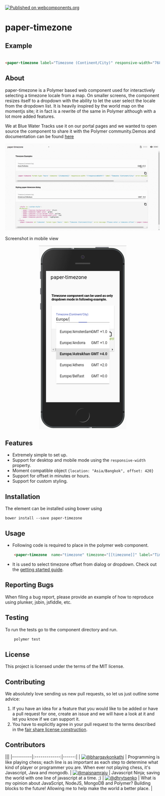 [![Published on webcomponents.org](https://img.shields.io/badge/webcomponents.org-published-blue.svg)](https://www.webcomponents.org/element/bluewatertracks/paper-timezone)

# paper-timezone

## Example 

<!--
```
<custom-element-demo>
  <template>
    <script src="../webcomponentsjs/webcomponents-lite.js"></script>
    <link rel="import" href="paper-timezone.html">
    <next-code-block></next-code-block>
  </template>
</custom-element-demo>
```
-->
```html

<paper-timezone label="Timezone (Continent/City)" responsive-width="768px" required></paper-timezone>
```

## About

paper-timezone is a Polymer based web component used for interactively selecting a timezone locale from a map. On smaller screens, the component resizes itself to a dropdown with the ability to let the user select the locale from the dropdown list. It is heavily inspired by the world map on the momentjs site; it in fact is a rewrite of the same in Polymer although with a lot more added features.

We at Blue Water Tracks use it on our portal pages and we wanted to open source the component to share it with the Polymer community.Demos and documentation can be found [here](http://bluewatertracks.github.io/paper-timezone/components/paper-timezone/)

![Sample screenshot](images/timezone.gif)

Screenshot in mobile view

<p align="center">
  <img src="images/paper-timezone-mobile.png" alt="bwt-datatable mobile view"/>
</p>

## Features
 - Extremely simple to set up.
 - Support for desktop and mobile mode using the ```responsive-width``` property.
 - Moment compatible object  ```{location: "Asia/Bangkok", offset: 420}```
 - Support for offset in minutes or hours.
 - Support for custom styling.

## Installation

The element can be installed using bower using

    bower install --save paper-timezone

## Usage

- Following code is required to place in the polymer web component.
```html
    <paper-timezone  name="timezone" timezone="[[timezone]]" label="Timezone (Continent/City)" error-message="Please enter a timezone offset"></paper-timezone>
```    
- It is used to select timezone offset from dialog or dropdown.
Check out the [getting started guide](http://bluewatertracks.github.io/paper-timezone/components/paper-timezone/).

## Reporting Bugs

When filing a bug report, please provide an example of how to reproduce using
plunker, jsbin, jsfiddle, etc.


## Testing

To run the tests go to the component directory and run.
```html
    polymer test
```    

## License

This project is licensed under the terms of the MIT license.

## Contributing

We absolutely love sending us new pull requests, so let us just outline some advice:

 1. If you have an idea for a feature that you would like to be added or have a pull request for one, create an issue and we will have
 a look at it and let you know if we can support it.  
 2. You have to explicitly agree in your pull request to the terms described in the
    [fair share license construction](https://github.com/).

## Contributors

|||
|----------|:-------------:|------:|
| [![@bhargavkonkathi](https://avatars2.githubusercontent.com/u/24550636?v=3&u=ddd3f64f6888100d6eebd283768b61dabc6f495d&s=80)](https://github.com/bhargavkonkathi) |  Programming is like playing chess; each line is as important as each step to determine what kind of player or programmer you are. When ever not playing chess, it's Javascript, Java and mongodb.
| [![@maisnamraju](https://avatars2.githubusercontent.com/u/2786378?v=3&s=80)](https://github.com/maisnamraju) |  Javascript Ninja; saving the world with one line of javascript at a time. ;) 
| [![@dhrytsenko](https://avatars0.githubusercontent.com/u/12988041?v=3&s=80)](https://github.com/dhrytsenko) | What is my opinion about JavaScript, NodeJS, MongoDB and Polymer? Building blocks to the future! Allowing me to help make the world a better place.
|


